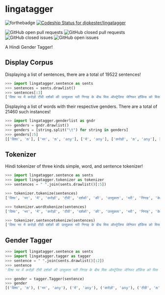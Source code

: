# lingatagger
![forthebadge](https://forthebadge.com/images/badges/made-with-python.svg)
[ ![Codeship Status for djokester/lingatagger](https://app.codeship.com/projects/80bdb6c0-c769-0136-99fa-02b711961e9b/status?branch=master)](https://app.codeship.com/projects/314691)

![GitHub open pull requests](https://img.shields.io/github/issues-pr/djokester/lingatagger.svg) 
![GitHub closed pull requests](https://img.shields.io/github/issues-pr-closed/djokester/lingatagger.svg)
![GitHub closed issues](https://img.shields.io/github/issues-closed/djokester/lingatagger.svg)
![GitHub open issues](https://img.shields.io/github/issues/djokester/lingatagger.svg)


A Hindi Gender Tagger! 

## Display Corpus
Displaying a list of sentences, there are a total of 19522 sentences!
``` python
>>> import lingatagger.sentence as sents
>>> sentences = sents.drawlist()
>>> sentences[:3]
['विश्व भर में करोड़ों टीवी दर्शकों की उत्सुकता भरी निगाह के बीच मिस ऑस्ट्रेलिया जेनिफर हॉकिंस को मिस यूनिवर्स-२००४ का ताज पहनाया गया।', 'करीब दो घंटे चले कार्यक्रम में विभिन्न देशों की ८० सुंदरियों के बीच २० वर्षीय हॉकिंस को सर्वश्रेष्ठ आंका गया।', 'मिस अमेरिका शैंडी फिनेजी को प्रथम उप विजेता और मिस प्यूरेटो रिको अल्बा रेइज द्वितीय उप विजेता चुनी गई।']
```
Displaying a list of words with their respective genders. There are a total of 21460 such instances!
```python
>>> import lingatagger.genderlist as gndr
>>> genders = gndr.drawlist()
>>> genders = [string.split("\t") for string in genders]
>>> genders[:5]
[['विश्व', 'm'], ['भर', 'm', 'any'], ['में', 'any'], ['करोड़ों', 'm', 'any'], ['टीवी', 'm']]

```

## Tokenizer

Hindi tokenizer of three kinds simple, word, and sentence tokenizer!
```python
>>> import lingatagger.sentence as sents
>>> import lingatagger.tokenizer as tokenizer
>>> sentences = " ".join(sents.drawlist()[:5])

>>> tokenizer.tokenize(sentences)
['विश्व', 'भर', 'में', 'करोड़ों', 'टीवी', 'दर्शकों', 'की', 'उत्सुकता', 'भरी', 'निगाह', 'के', 'बीच', 'मिस', 'ऑस्ट्रेलिया', 'जेनिफर', 'हॉकिंस', 'को', 'मिस', 'यूनिवर्स', '-', '२००४', 'का', 'ताज', 'पहनाया', 'गया।', 'करीब', 'दो', 'घंटे', 'चले', 'कार्यक्रम', 'में', 'विभिन्न', 'देशों', 'की', '८०', 'सुंदरियों', 'के', 'बीच', '२०', 'वर्षीय', 'हॉकिंस', 'को', 'सर्वश्रेष्ठ', 'आंका', 'गया।', 'मिस', 'अमेरिका', 'शैंडी', 'फिनेजी', 'को', 'प्रथम', 'उप', 'विजेता', 'और', 'मिस', 'प्यूरेटो', 'रिको', 'अल्बा', 'रेइज', 'द्वितीय', 'उप', 'विजेता', 'चुनी', 'गई।', 'भारत', 'की', 'तनुश्री', 'दत्ता', 'अंतिम', '१०', 'प्रतिभागियों', 'में', 'ही', 'स्थान', 'बना', 'पाई।', 'हॉकिंस', 'ने', 'कहा', 'कि', 'जीत', 'के', 'बारे', 'में', 'उसने', 'सपने', 'में', 'भी', 'नहीं', 'सोचा', 'था।']

>>> tokenizer.wordtokenize(sentences)
['विश्व', 'भर', 'में', 'करोड़ों', 'टीवी', 'दर्शकों', 'की', 'उत्सुकता', 'भरी', 'निगाह', 'के', 'बीच', 'मिस', 'ऑस्ट्रेलिया', 'जेनिफर', 'हॉकिंस', 'को', 'मिस', 'यूनिवर्स-२००४', 'का', 'ताज', 'पहनाया', 'गया', 'करीब', 'दो', 'घंटे', 'चले', 'कार्यक्रम', 'में', 'विभिन्न', 'देशों', 'की', '८०', 'सुंदरियों', 'के', 'बीच', '२०', 'वर्षीय', 'हॉकिंस', 'को', 'सर्वश्रेष्ठ', 'आंका', 'गया', 'मिस', 'अमेरिका', 'शैंडी', 'फिनेजी', 'को', 'प्रथम', 'उप', 'विजेता', 'और', 'मिस', 'प्यूरेटो', 'रिको', 'अल्बा', 'रेइज', 'द्वितीय', 'उप', 'विजेता', 'चुनी', 'गई', 'भारत', 'की', 'तनुश्री', 'दत्ता', 'अंतिम', '१०', 'प्रतिभागियों', 'में', 'ही', 'स्थान', 'बना', 'पाई', 'हॉकिंस', 'ने', 'कहा', 'कि', 'जीत', 'के', 'बारे', 'में', 'उसने', 'सपने', 'में', 'भी', 'नहीं', 'सोचा', 'था']

>>> tokenizer.sentencetokenize(sentences)
['विश्व भर में करोड़ों टीवी दर्शकों की उत्सुकता भरी निगाह के बीच मिस ऑस्ट्रेलिया जेनिफर हॉकिंस को मिस यूनिवर्स-२००४ का ताज पहनाया गया। ', 'करीब दो घंटे चले कार्यक्रम में विभिन्न देशों की ८० सुंदरियों के बीच २० वर्षीय हॉकिंस को सर्वश्रेष्ठ आंका गया। ', 'मिस अमेरिका शैंडी फिनेजी को प्रथम उप विजेता और मिस प्यूरेटो रिको अल्बा रेइज द्वितीय उप विजेता चुनी गई। ', 'भारत की तनुश्री दत्ता अंतिम १० प्रतिभागियों में ही स्थान बना पाई। ', 'हॉकिंस ने कहा कि जीत के बारे में उसने सपने में भी नहीं सोचा था।']
```

## Gender Tagger
```python
>>> import lingatagger.sentence as sents
>>> import lingatagger.tagger as tagger
>>> sentence = " ".join(sents.drawlist()[:2])
>>> sentence
'विश्व भर में करोड़ों टीवी दर्शकों की उत्सुकता भरी निगाह के बीच मिस ऑस्ट्रेलिया जेनिफर हॉकिंस को मिस यूनिवर्स-२००४ का ताज पहनाया गया। करीब दो घंटे चले कार्यक्रम में विभिन्न देशों की ८० सुंदरियों के बीच २० वर्षीय हॉकिंस को सर्वश्रेष्ठ आंका गया।'

>>> gender = tagger.Tagger(sentence)
>>> gender
[('विश्व', 'm'), ('भर', 'any'), ('में', 'any'), ('करोड़ों', 'any'), ('टीवी', 'm'), ('दर्शकों', 'm'), ('की', 'any'), ('उत्सुकता', 'f'), ('भरी', 'f'), ('निगाह', 'f'), ('के', 'any'), ('बीच', 'any'), ('मिस', 'any'), ('ऑस्ट्रेलिया', 'm'), ('जेनिफर', 'f'), ('हॉकिंस', 'f'), ('को', 'any'), ('मिस', 'any'), ('यूनिवर्स', 'm'), ('-', 'any'), ('any', 'num'), ('का', 'any'), ('ताज', 'm'), ('पहनाया', 'm'), ('गया।', 'any'), ('करीब', 'any'), ('दो', 'any'), ('घंटे', 'm'), ('चले', 'any'), ('कार्यक्रम', 'm'), ('में', 'any'), ('विभिन्न', 'any'), ('देशों', 'm'), ('की', 'any'), ('any', 'num'), ('सुंदरियों', 'f'), ('के', 'any'), ('बीच', 'any'), ('any', 'num'), ('वर्षीय', 'any'), ('हॉकिंस', 'f'), ('को', 'any'), ('सर्वश्रेष्ठ', 'any'), ('आंका', 'any'), ('गया।', 'any')]

```

